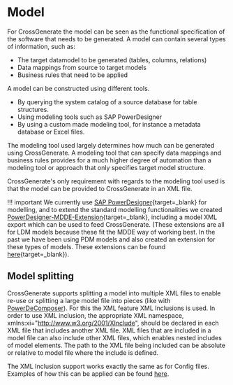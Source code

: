 # Model

For CrossGenerate the model can be seen as the functional specification of the software that needs to be generated. A model can contain several types of information, such as:

- The target datamodel to be generated (tables, columns, relations) 
- Data mappings from source to target models 
- Business rules that need to be applied

A model can be constructed using different tools.

- By querying the system catalog of a source database for table structures.
- Using modeling tools such as SAP PowerDesigner
- By using a custom made modeling tool, for instance a metadata database or Excel files.

The modeling tool used largely determines how much can be generated using CrossGenerate. A modeling tool that can specify data mappings and business rules provides for a much higher degree of automation than a modeling tool or approach that only specifies target model structure.

CrossGenerate's only requirement with regards to the modeling tool used is that the model can be provided to CrossGenerate in an XML file.

!!! important
    We currently use [SAP PowerDesigner](https://www.sap.com/products/powerdesigner-data-modeling-tools.html){target=_blank} for modelling, and to extend the standard modelling functionalities we created [PowerDesigner-MDDE-Extension](https://github.com/CrossBreezeNL/PowerDesigner-MDDE-Extension){target=_blank}, including a model XML export which can be used to feed CrossGenerate.
    (These extensions are all for LDM models because these fit the MDDE way of working best. In the past we have been using PDM models and also created an extension for these types of models. These extensions can be found [here](http://powerdesigner.x-breeze.com/){target=_blank}).

## Model splitting

CrossGenerate supports splitting a model into multiple XML files to enable re-use or splitting a large model file into pieces (like with [PowerDeComposer](https://github.com/CrossBreezeNL/PowerDeComposer)). For this the XML feature XML Inclusions is used.
In order to use XML inclusion, the appropriate XML namespace, xmlns:xi="http://www.w3.org/2001/XInclude", should be declared in each XML file that includes another XML file. XML files that are included in a model file can also include other XML files, which enables nested includes of model elements. The path to the XML file being included can be absolute or relative to model file where the include is defined.

The XML Inclusion support works exactly the same as for Config files. Examples of how this can be applied can be found [here](../Config#config-re-use).